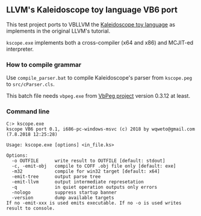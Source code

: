 ## LLVM's Kaleidoscope toy language VB6 port

This test project ports to VBLLVM the [Kaleidoscope toy language](https://llvm.org/docs/tutorial/index.html) as implements in the original LLVM's tutorial.

`kscope.exe` implements both a cross-compiler (x64 and x86) and MCJIT-ed interpreter.

### How to compile grammar

Use `compile_parser.bat` to compile Kaleidoscope's parser from `kscope.peg` to `src/cParser.cls`.

This batch file needs `vbpeg.exe` from [VbPeg project](https://github.com/wqweto/VbPeg/releases) version 0.3.12 at least.

### Command line

    C:> kscope.exe
    kscope VB6 port 0.1, i686-pc-windows-msvc (c) 2018 by wqweto@gmail.com (7.8.2018 12:25:28)

    Usage: kscope.exe [options] <in_file.ks>

    Options:
      -o OUTFILE      write result to OUTFILE [default: stdout]
      -c, -emit-obj   compile to COFF .obj file only [default: exe]
      -m32            compile for win32 target [default: x64]
      -emit-tree      output parse tree
      -emit-llvm      output intermediate represetation
      -q              in quiet operation outputs only errors
      -nologo         suppress startup banner
      -version        dump available targets
    If no -emit-xxx is used emits executable. If no -o is used writes result to console.